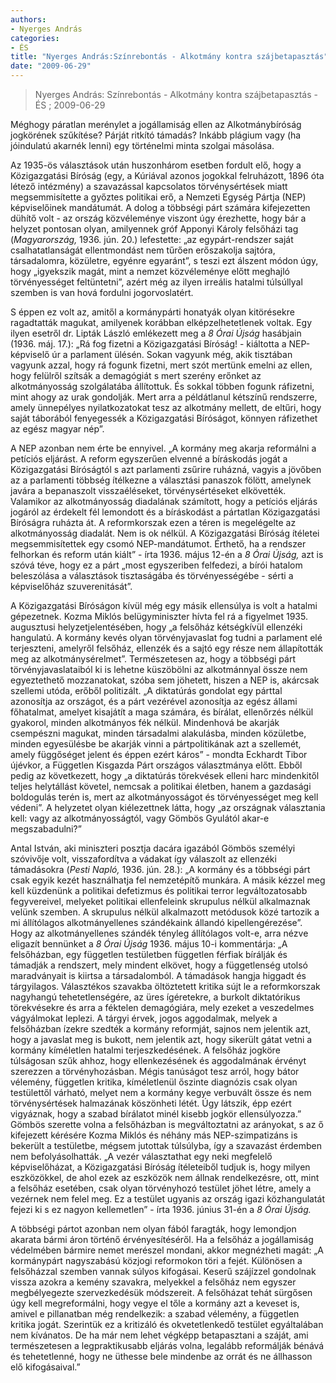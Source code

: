 ```yaml
---
authors: 
- Nyerges András
categories: 
- ÉS
title: "Nyerges András:Színrebontás - Alkotmány kontra szájbetapasztás"
date: "2009-06-29"
---
```

> Nyerges András: Színrebontás - Alkotmány kontra szájbetapasztás - ÉS ; 2009-06-29

Méghogy páratlan merénylet a jogállamiság ellen az Alkotmánybíróság jogkörének szűkítése? Párját ritkító támadás? Inkább plágium vagy (ha jóindulatú akarnék lenni) egy történelmi minta szolgai másolása.

Az 1935-ös választások után huszonhárom esetben fordult elő, hogy a Közigazgatási Bíróság (egy, a Kúriával azonos jogokkal felruházott, 1896 óta létező intézmény) a szavazással kapcsolatos törvénysértések miatt megsemmisítette a győztes politikai erő, a Nemzeti Egység Pártja (NEP) képviselőinek mandátumát. A dolog a többségi párt számára kifejezetten dühítő volt - az ország közvéleménye viszont úgy érezhette, hogy bár a helyzet pontosan olyan, amilyennek gróf Apponyi Károly felsőházi tag (*Magyarország,* 1936. jún. 20.) lefestette: „az egypárt-rendszer saját csalhatatlanságát ellentmondást nem tűrően erőszakolja sajtóra, társadalomra, közületre, egyénre egyaránt”, s teszi ezt álszent módon úgy, hogy „igyekszik magát, mint a nemzet közvéleménye előtt meghajló törvényességet feltüntetni”, azért még az ilyen irreális hatalmi túlsúllyal szemben is van hová fordulni jogorvoslatért.

S éppen ez volt az, amitől a kormánypárti honatyák olyan kitörésekre ragadtatták magukat, amilyenek korábban elképzelhetetlenek voltak. Egy ilyen esetről dr. Lipták László emlékezett meg a *8 Órai Újság* hasábjain (1936. máj. 17.): „Rá fog fizetni a Közigazgatási Bíróság! - kiáltotta a NEP-képviselő úr a parlament ülésén. Sokan vagyunk még, akik tisztában vagyunk azzal, hogy rá fogunk fizetni, mert szót mertünk emelni az ellen, hogy felülről szítsák a demagógiát s mert szerény erőnket az alkotmányosság szolgálatába állítottuk. És sokkal többen fogunk ráfizetni, mint ahogy az urak gondolják. Mert arra a példátlanul kétszínű rendszerre, amely ünnepélyes nyilatkozatokat tesz az alkotmány mellett, de eltűri, hogy saját táborából fenyegessék a Közigazgatási Bíróságot, könnyen ráfizethet az egész magyar nép”.

A NEP azonban nem érte be ennyivel. „A kormány meg akarja reformálni a petíciós eljárást. A reform egyszerűen elvenné a bíráskodás jogát a Közigazgatási Bíróságtól s azt parlamenti zsűrire ruházná, vagyis a jövőben az a parlamenti többség ítélkezne a választási panaszok fölött, amelynek javára a bepanaszolt visszaéléseket, törvénysértéseket elkövették. Valamikor az alkotmányosság diadalának számított, hogy a petíciós eljárás jogáról az érdekelt fél lemondott és a bíráskodást a pártatlan Közigazgatási Bíróságra ruházta át. A reformkorszak ezen a téren is megelégelte az alkotmányosság diadalát. Nem is ok nélkül. A Közigazgatási Bíróság ítéletei megsemmisítettek egy csomó NEP-mandátumot. Érthető, ha a rendszer felhorkan és reform után kiált” - írta 1936. május 12-én a *8 Órai Újság,* azt is szóvá téve, hogy ez a párt „most egyszeriben felfedezi, a bírói hatalom beleszólása a választások tisztaságába és törvényességébe - sérti a képviselőház szuverenitását”.

A Közigazgatási Bíróságon kívül még egy másik ellensúlya is volt a hatalmi gépezetnek. Kozma Miklós belügyminiszter hívta fel rá a figyelmet 1935. augusztusi helyzetjelentésében, hogy „a felsőház kétségkívül ellenzéki hangulatú. A kormány kevés olyan törvényjavaslat fog tudni a parlament elé terjeszteni, amelyről felsőház, ellenzék és a sajtó egy része nem állapították meg az alkotmánysérelmet”. Természetesen az, hogy a többségi párt törvényjavaslataiból ki is lehetne küszöbölni az alkotmánnyal össze nem egyeztethető mozzanatokat, szóba sem jöhetett, hiszen a NEP is, akárcsak szellemi utóda, erőből politizált. „A diktatúrás gondolat egy párttal azonosítja az országot, és a párt vezérével azonosítja az egész állami főhatalmat, amelyet kisajátít a maga számára, és bírálat, ellenőrzés nélkül gyakorol, minden alkotmányos fék nélkül. Mindenhová be akarják csempészni magukat, minden társadalmi alakulásba, minden közületbe, minden egyesülésbe be akarják vinni a pártpolitikának azt a szellemét, amely függőséget jelent és éppen ezért káros” - mondta Eckhardt Tibor újévkor, a Független Kisgazda Párt országos választmánya előtt. Ebből pedig az következett, hogy „a diktatúrás törekvések elleni harc mindenkitől teljes helytállást követel, nemcsak a politikai életben, hanem a gazdasági boldogulás terén is, mert az alkotmányosságot és törvényességet meg kell védeni”. A helyzetet olyan kiélezettnek látta, hogy „az országnak választania kell: vagy az alkotmányosságtól, vagy Gömbös Gyulától akar-e megszabadulni?”

Antal István, aki miniszteri posztja dacára igazából Gömbös személyi szóvivője volt, visszafordítva a vádakat így válaszolt az ellenzéki támadásokra (*Pesti Napló,* 1936. jún. 28.): „A kormány és a többségi párt csak egyik kezét használhatja fel nemzetépítő munkára. A másik kézzel meg kell küzdenünk a politikai defetizmus és politikai terror legváltozatosabb fegyvereivel, melyeket politikai ellenfeleink skrupulus nélkül alkalmaznak velünk szemben. A skrupulus nélkül alkalmazott metódusok közé tartozik a mi állítólagos alkotmányellenes szándékaink állandó kipellengérezése”. Hogy az alkotmányellenes szándék tényleg állítólagos volt-e, arra nézve eligazít bennünket a *8 Órai Újság* 1936. május 10-i kommentárja: „A felsőházban, egy független testületben független férfiak bírálják és támadják a rendszert, mely mindent elkövet, hogy a függetlenség utolsó maradványait is kiirtsa a társadalomból. A támadások hangja higgadt és tárgyilagos. Választékos szavakba öltöztetett kritika sújt le a reformkorszak nagyhangú tehetetlenségére, az üres ígéretekre, a burkolt diktatórikus törekvésekre és arra a féktelen demagógiára, mely ezeket a veszedelmes vágyálmokat leplezi. A tárgyi érvek, jogos aggodalmak, melyek a felsőházban ízekre szedték a kormány reformját, sajnos nem jelentik azt, hogy a javaslat meg is bukott, nem jelentik azt, hogy sikerült gátat vetni a kormány kíméletlen hatalmi terjeszkedésének. A felsőház jogköre túlságosan szűk ahhoz, hogy ellenkezésének és aggodalmának érvényt szerezzen a törvényhozásban. Mégis tanúságot tesz arról, hogy bátor vélemény, független kritika, kíméletlenül őszinte diagnózis csak olyan testülettől várható, melyet nem a kormány kegye verbuvált össze és nem törvénysértések halmazának köszönheti létét. Úgy látszik, épp ezért vigyáznak, hogy a szabad bírálatot minél kisebb jogkör ellensúlyozza.” Gömbös szerette volna a felsőházban is megváltoztatni az arányokat, s az ő kifejezett kérésére Kozma Miklós és néhány más NEP-szimpatizáns is bekerült a testületbe, mégsem jutottak túlsúlyba, így a szavazást érdemben nem befolyásolhatták. „A vezér választathat egy neki megfelelő képviselőházat, a Közigazgatási Bíróság ítéleteiből tudjuk is, hogy milyen eszközökkel, de ahol ezek az eszközök nem állnak rendelkezésre, ott, mint a felsőház esetében, csak olyan törvényhozó testület jöhet létre, amely a vezérnek nem felel meg. Ez a testület ugyanis az ország igazi közhangulatát fejezi ki s ez nagyon kellemetlen” - írta 1936. június 31-én a *8 Órai Újság.*

A többségi pártot azonban nem olyan fából faragták, hogy lemondjon akarata bármi áron történő érvényesítéséről. Ha a felsőház a jogállamiság védelmében bármire nemet merészel mondani, akkor megnézheti magát: „A kormánypárt nagyszabású közjogi reformokon töri a fejét. Különösen a felsőházzal szemben vannak súlyos kifogásai. Keserű szájízzel gondolnak vissza azokra a kemény szavakra, melyekkel a felsőház nem egyszer megbélyegezte szervezkedésük módszereit. A felsőházat tehát sürgősen úgy kell megreformálni, hogy vegye el tőle a kormány azt a keveset is, amivel e pillanatban még rendelkezik: a szabad vélemény, a független kritika jogát. Szerintük ez a kritizáló és okvetetlenkedő testület egyáltalában nem kívánatos. De ha már nem lehet végképp betapasztani a száját, ami természetesen a legpraktikusabb eljárás volna, legalább reformálják bénává és tehetetlenné, hogy ne üthesse bele mindenbe az orrát és ne állhasson elő kifogásaival.”
